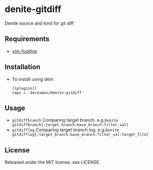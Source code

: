 denite-gitdiff
==
Denite source and kind for git diff


Requirements
--
* [vim-fugitive](https://github.com/tpope/vim-fugitive)


Installation
--
* To install using dein:
  ```
  [[plugins]]
  repo = 'deresmos/denite-gitdiff'
  ```


Usage
--
* `gitdiffbranch` Comparing target branch.
  e.g.`Denite gitdiffbranch[:target_branch:base_branch:filter_val]`
* `gitdifflog` Comparing target branch log.
  e.g.`Denite gitdifflog[:target_branch:base_branch:filter_val:target_file]`


License
--
Released under the MIT license, see LICENSE.

